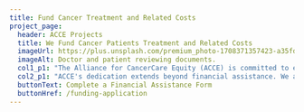 ```yaml
---
title: Fund Cancer Treatment and Related Costs
project_page:
  header: ACCE Projects
  title: We Fund Cancer Patients Treatment and Related Costs
  imageUrl: https://plus.unsplash.com/premium_photo-1708371357423-a35fdedf4018?q=80&w=2369&auto=format&fit=crop&ixlib=rb-4.1.0&ixid=M3wxMjA3fDB8MHxwaG90by1wYWdlfHx8fGVufDB8fHx8fA%3D%3D
  imageAlt: Doctor and patient reviewing documents.
  col1_p1: "The Alliance for CancerCare Equity (ACCE) is committed to ensuring that a patient's family finances never determine their ability to survive cancer. ACCE achieves this mission by funding the full spectrum of cancer treatments, including radiotherapy, chemotherapy, surgery, and associated costs, for patients in Ghana who lack the financial means to access adequate healthcare services; providing financial support for cancer treatments to uninsured and underinsured patients in Canada (Kitchener-Waterloo); and covering the costs of essential medications that are not funded for patients in Canada (Kitchener-Waterloo)."
  col2_p1: "ACCE's dedication extends beyond financial assistance. We alleviate the burden of treatment costs for patients who cannot afford them, enabling them to focus entirely on their recovery. Additionally, we offer emotional support to both cancer patients and their families, ensuring they can navigate this challenging journey with peace of mind and focus on their health and well-being."
  buttonText: Complete a Financial Assistance Form
  buttonHref: /funding-application
---
```

